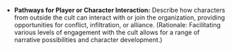 - **Pathways for Player or Character Interaction:** Describe how characters from outside the cult can interact with or join the organization, providing opportunities for conflict, infiltration, or alliance. (Rationale: Facilitating various levels of engagement with the cult allows for a range of narrative possibilities and character development.)
